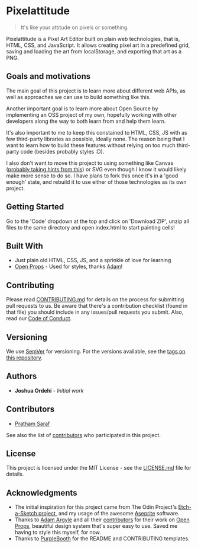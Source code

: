 # Pixelattitude

> It's like your attitude on pixels or something.

Pixelattitude is a Pixel Art Editor built on plain web technologies, that is, HTML, CSS, and JavaScript. It allows creating pixel art in a predefined grid, saving and loading the art from localStorage, and exporting that art as a PNG.

## Goals and motivations

The main goal of this project is to learn more about different web APIs, as well as approaches we can use to build something like this.

Another important goal is to learn more about Open Source by implementing an OSS project of my own, hopefully working with other developers along the way to both learn from and help them learn.

It's also important to me to keep this constained to HTML, CSS, JS with as few third-party libraries as possible, ideally none. The reason being that I want to learn how to build these features without relying on too much third-party code (besides probably styles :D).

I also don't want to move this project to using something like Canvas ([probably taking hints from this](https://eloquentjavascript.net/19_paint.html)) or SVG even though I know it would likely make more sense to do so. I have plans to fork this once it's in a 'good enough' state, and rebuild it to use either of those technologies as its own project.

## Getting Started

Go to the 'Code' dropdown at the top and click on 'Download ZIP', unzip all files to the same directory and open index.html to start painting cells!

## Built With

- Just plain old HTML, CSS, JS, and a sprinkle of love for learning
- [Open Props](https://open-props.style/) - Used for styles, thanks [Adam](https://github.com/argyleink)!

## Contributing

Please read [CONTRIBUTING.md](CONTRIBUTING.md) for details on the process for submitting pull requests to us. Be aware that there's a contribution checklist (found in that file) you should include in any issues/pull requests you submit. Also, read our [Code of Conduct](CODE_OF_CONDUCT.md).

## Versioning

We use [SemVer](http://semver.org/) for versioning. For the versions available, see the [tags on this repository](https://github.com/ordehi/pixelattitude/tags).

## Authors

- **Joshua Ordehi** - _Initial work_

## Contributors

- [Pratham Saraf](https://github.com/pratham-saraf)

See also the list of [contributors](https://github.com/ordehi/pixelattitude/graphs/contributors) who participated in this project.

## License

This project is licensed under the MIT License - see the [LICENSE.md](LICENSE.md) file for details.

## Acknowledgments

- The initial inspiration for this project came from The Odin Project's [Etch-a-Sketch project](https://www.theodinproject.com/paths/foundations/courses/foundations/lessons/etch-a-sketch-project), and my usage of the awesome [Aseprite](https://www.aseprite.org/) software.
- Thanks to [Adam Argyle](https://github.com/argyleink) and all their [contributors](https://github.com/argyleink/open-props/graphs/contributors) for their work on [Open Props](https://github.com/argyleink/open-props), beautiful design system that's super easy to use. Saved me having to style this myself, for now.
- Thanks to [PurpleBooth](https://gist.github.com/PurpleBooth) for the README and CONTRIBUTING templates.
